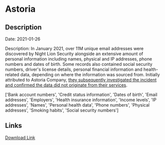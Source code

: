 # Astoria

## Description

Date: 2021-01-26

Description:
In January 2021, over 11M unique email addresses were discovered by Night Lion Security alongside an extensive amount of personal information including names, physical and IP addresses, phone numbers and dates of birth. Some records also contained social security numbers, driver's license details, personal financial information and health-related data, depending on where the information was sourced from. Initially attributed to Astoria Company, <a href="https://astoriacompany.com/cyber-update/" target="_blank" rel="noopener">they subsequently investigated the incident and confirmed the data did not originate from their services</a>.


['Bank account numbers', 'Credit status information', 'Dates of birth', 'Email addresses', 'Employers', 'Health insurance information', 'Income levels', 'IP addresses', 'Names', 'Personal health data', 'Phone numbers', 'Physical addresses', 'Smoking habits', 'Social security numbers']

## Links

[Download Link](https://link-to.net/1229997/582.5972354049591/dynamic/?r=aHR0cHM6Ly93d3cubWVkaWFmaXJlLmNvbS92aWV3L3VvZlZLM1dyMFpGY1dYbi9hc3RvcmlhY29tcGFueS5jb20vZmlsZQ==)